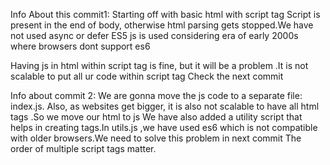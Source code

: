 Info About this commit1:
Starting off with basic html with script tag
Script is present in the end of body, otherwise html parsing gets stopped.We have not used async or defer
ES5 js is used considering era of early 2000s where browsers dont support es6

Having js in html within script tag is fine, but it will be a problem .It is not scalable to put all ur code within script tag
Check the next commit

Info about commit 2:
We are gonna move the js code to a separate file: index.js.
Also, as websites get bigger, it is also not scalable to have all html tags .So we move our html to js
We have also added a utility script that helps in creating tags.In utils.js ,we have used es6
which is not compatible with older browsers.We need to solve this problem in next commit
The order of multiple script tags matter.
